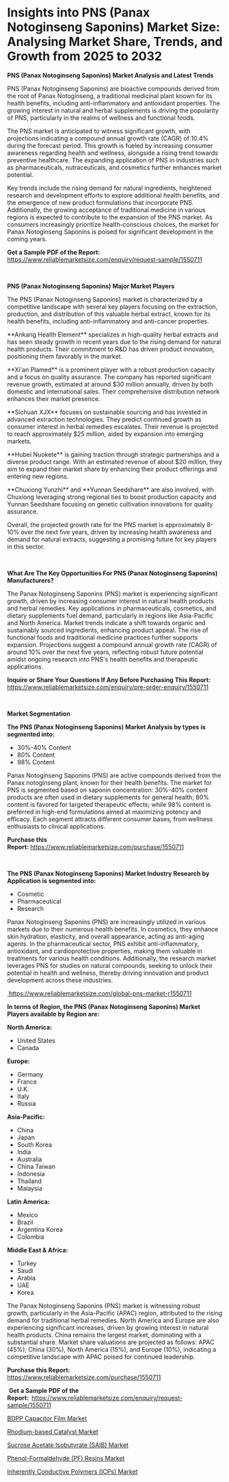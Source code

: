 <p><h1>Insights into PNS (Panax Notoginseng Saponins) Market Size: Analysing Market Share, Trends, and Growth from 2025 to 2032</h1></p><p><strong>PNS (Panax Notoginseng Saponins) Market Analysis and Latest Trends</strong></p>
<p><p>PNS (Panax Notoginseng Saponins) are bioactive compounds derived from the root of Panax Notoginseng, a traditional medicinal plant known for its health benefits, including anti-inflammatory and antioxidant properties. The growing interest in natural and herbal supplements is driving the popularity of PNS, particularly in the realms of wellness and functional foods.</p><p>The PNS market is anticipated to witness significant growth, with projections indicating a compound annual growth rate (CAGR) of 10.4% during the forecast period. This growth is fueled by increasing consumer awareness regarding health and wellness, alongside a rising trend towards preventive healthcare. The expanding application of PNS in industries such as pharmaceuticals, nutraceuticals, and cosmetics further enhances market potential.</p><p>Key trends include the rising demand for natural ingredients, heightened research and development efforts to explore additional health benefits, and the emergence of new product formulations that incorporate PNS. Additionally, the growing acceptance of traditional medicine in various regions is expected to contribute to the expansion of the PNS market. As consumers increasingly prioritize health-conscious choices, the market for Panax Notoginseng Saponins is poised for significant development in the coming years.</p></p>
<p><strong>Get a Sample PDF of the Report:&nbsp;</strong> <a href="https://www.reliablemarketsize.com/enquiry/request-sample/1550711?utm_campaign=1167&utm_medium=2&utm_source=Github&utm_content=ia&utm_term=02042025&utm_id=pns-panax-notoginseng-saponins">https://www.reliablemarketsize.com/enquiry/request-sample/1550711</a></p>
<p>&nbsp;</p>
<p><strong>PNS (Panax Notoginseng Saponins) Major Market Players</strong></p>
<p><p>The PNS (Panax Notoginseng Saponins) market is characterized by a competitive landscape with several key players focusing on the extraction, production, and distribution of this valuable herbal extract, known for its health benefits, including anti-inflammatory and anti-cancer properties.</p><p>**Ankang Health Element** specializes in high-quality herbal extracts and has seen steady growth in recent years due to the rising demand for natural health products. Their commitment to R&D has driven product innovation, positioning them favorably in the market. </p><p>**Xi'an Plamed** is a prominent player with a robust production capacity and a focus on quality assurance. The company has reported significant revenue growth, estimated at around $30 million annually, driven by both domestic and international sales. Their comprehensive distribution network enhances their market presence.</p><p>**Sichuan XJX** focuses on sustainable sourcing and has invested in advanced extraction technologies. They predict continued growth as consumer interest in herbal remedies escalates. Their revenue is projected to reach approximately $25 million, aided by expansion into emerging markets.</p><p>**Hubei Nuokete** is gaining traction through strategic partnerships and a diverse product range. With an estimated revenue of about $20 million, they aim to expand their market share by enhancing their product offerings and entering new regions.</p><p>**Chuxiong Yunzhi** and **Yunnan Seedshare** are also involved, with Chuxiong leveraging strong regional ties to boost production capacity and Yunnan Seedshare focusing on genetic cultivation innovations for quality assurance.</p><p>Overall, the projected growth rate for the PNS market is approximately 8-10% over the next five years, driven by increasing health awareness and demand for natural extracts, suggesting a promising future for key players in this sector.</p></p>
<p>&nbsp;</p>
<p><strong>What Are The Key Opportunities For PNS (Panax Notoginseng Saponins) Manufacturers?</strong></p>
<p><p>The Panax Notoginseng Saponins (PNS) market is experiencing significant growth, driven by increasing consumer interest in natural health products and herbal remedies. Key applications in pharmaceuticals, cosmetics, and dietary supplements fuel demand, particularly in regions like Asia-Pacific and North America. Market trends indicate a shift towards organic and sustainably sourced ingredients, enhancing product appeal. The rise of functional foods and traditional medicine practices further supports expansion. Projections suggest a compound annual growth rate (CAGR) of around 10% over the next five years, reflecting robust future potential amidst ongoing research into PNS's health benefits and therapeutic applications.</p></p>
<p><strong>Inquire or Share Your Questions If Any Before Purchasing This Report:</strong> <a href="https://www.reliablemarketsize.com/enquiry/pre-order-enquiry/1550711?utm_campaign=1167&utm_medium=2&utm_source=Github&utm_content=ia&utm_term=02042025&utm_id=pns-panax-notoginseng-saponins">https://www.reliablemarketsize.com/enquiry/pre-order-enquiry/1550711</a></p>
<p>&nbsp;</p>
<p><strong>Market Segmentation</strong></p>
<p><strong>The PNS (Panax Notoginseng Saponins) Market Analysis by types is segmented into:</strong></p>
<p><ul><li>30%-40% Content</li><li>80% Content</li><li>98% Content</li></ul></p>
<p><p>Panax Notoginseng Saponins (PNS) are active compounds derived from the Panax notoginseng plant, known for their health benefits. The market for PNS is segmented based on saponin concentration: 30%-40% content products are often used in dietary supplements for general health; 80% content is favored for targeted therapeutic effects; while 98% content is preferred in high-end formulations aimed at maximizing potency and efficacy. Each segment attracts different consumer bases, from wellness enthusiasts to clinical applications.</p></p>
<p><strong>Purchase this Report:&nbsp;</strong><a href="https://www.reliablemarketsize.com/purchase/1550711?utm_campaign=1167&utm_medium=2&utm_source=Github&utm_content=ia&utm_term=02042025&utm_id=pns-panax-notoginseng-saponins">https://www.reliablemarketsize.com/purchase/1550711</a></p>
<p>&nbsp;</p>
<p><strong>The PNS (Panax Notoginseng Saponins) Market Industry Research by Application is segmented into:</strong></p>
<p><ul><li>Cosmetic</li><li>Pharmaceutical</li><li>Research</li></ul></p>
<p><p>Panax Notoginseng Saponins (PNS) are increasingly utilized in various markets due to their numerous health benefits. In cosmetics, they enhance skin hydration, elasticity, and overall appearance, acting as anti-aging agents. In the pharmaceutical sector, PNS exhibit anti-inflammatory, antioxidant, and cardioprotective properties, making them valuable in treatments for various health conditions. Additionally, the research market leverages PNS for studies on natural compounds, seeking to unlock their potential in health and wellness, thereby driving innovation and product development across these industries.</p></p>
<p><a href="https://www.reliablemarketsize.com/global-pns-market-r1550711?utm_campaign=1167&utm_medium=2&utm_source=Github&utm_content=ia&utm_term=02042025&utm_id=pns-panax-notoginseng-saponins">&nbsp;https://www.reliablemarketsize.com/global-pns-market-r1550711</a></p>
<p><strong>In terms of Region, the PNS (Panax Notoginseng Saponins) Market Players available by Region are:</strong></p>
<p>
    <p> <strong> North America: </strong>
        <ul>
            <li>United States</li>
            <li>Canada</li>
        </ul>
        </p> 
    <p> <strong> Europe: </strong>
        <ul>
            <li>Germany</li>
            <li>France</li>
            <li>U.K.</li>
            <li>Italy</li>
            <li>Russia</li>
        </ul>
        </p> 
    <p> <strong> Asia-Pacific: </strong>
        <ul>
            <li>China</li>
            <li>Japan</li>
            <li>South Korea</li>
            <li>India</li>
            <li>Australia</li>
            <li>China Taiwan</li>
            <li>Indonesia</li>
            <li>Thailand</li>
            <li>Malaysia</li>
        </ul>
        </p> 
    <p> <strong> Latin America: </strong>
        <ul>
            <li>Mexico</li>
            <li>Brazil</li>
            <li>Argentina Korea</li>
            <li>Colombia</li>
        </ul>
        </p> 
    <p> <strong> Middle East & Africa: </strong>
        <ul>
            <li>Turkey</li>
            <li>Saudi</li>
            <li>Arabia</li>
            <li>UAE</li>
            <li>Korea</li>
        </ul>
    </p>
    </p>
<p><p>The Panax Notoginseng Saponins (PNS) market is witnessing robust growth, particularly in the Asia-Pacific (APAC) region, attributed to the rising demand for traditional herbal remedies. North America and Europe are also experiencing significant increases, driven by growing interest in natural health products. China remains the largest market, dominating with a substantial share. Market share valuations are projected as follows: APAC (45%), China (30%), North America (15%), and Europe (10%), indicating a competitive landscape with APAC poised for continued leadership.</p></p>
<p><strong>Purchase this Report: </strong><a href="https://www.reliablemarketsize.com/purchase/1550711?utm_campaign=1167&utm_medium=2&utm_source=Github&utm_content=ia&utm_term=02042025&utm_id=pns-panax-notoginseng-saponins">https://www.reliablemarketsize.com/purchase/1550711</a></p>
<p>&nbsp;<strong>Get a Sample PDF of the Report:&nbsp;&nbsp;</strong><a href="https://www.reliablemarketsize.com/enquiry/request-sample/1550711?utm_campaign=1167&utm_medium=2&utm_source=Github&utm_content=ia&utm_term=02042025&utm_id=pns-panax-notoginseng-saponins">https://www.reliablemarketsize.com/enquiry/request-sample/1550711</a></p>
<p><strong></strong></p>
<p><p><a href="https://github.com/danzopachllq/Market-Research-Report-List-1/blob/main/bdpp-capacitor-film-market.md?utm_campaign=1167&utm_medium=2&utm_source=Github&utm_content=ia&utm_term=02042025&utm_id=pns-panax-notoginseng-saponins">BDPP Capacitor Film Market</a></p><p><a href="https://github.com/hadshpinay/Market-Research-Report-List-1/blob/main/rhodium-based-catalyst-market.md?utm_campaign=1167&utm_medium=2&utm_source=Github&utm_content=ia&utm_term=02042025&utm_id=pns-panax-notoginseng-saponins">Rhodium-based Catalyst Market</a></p><p><a href="https://github.com/fendtdjunawo/Market-Research-Report-List-1/blob/main/sucrose-acetate-isobutyrate-saib-market.md?utm_campaign=1167&utm_medium=2&utm_source=Github&utm_content=ia&utm_term=02042025&utm_id=pns-panax-notoginseng-saponins">Sucrose Acetate Isobutyrate (SAIB) Market</a></p><p><a href="https://github.com/raaschadonle/Market-Research-Report-List-1/blob/main/phenol-formaldehyde-pf-resins-market.md?utm_campaign=1167&utm_medium=2&utm_source=Github&utm_content=ia&utm_term=02042025&utm_id=pns-panax-notoginseng-saponins">Phenol-Formaldehyde (PF) Resins Market</a></p><p><a href="https://github.com/palenjeppecd/Market-Research-Report-List-1/blob/main/inherently-conductive-polymers-icps-market.md?utm_campaign=1167&utm_medium=2&utm_source=Github&utm_content=ia&utm_term=02042025&utm_id=pns-panax-notoginseng-saponins">Inherently Conductive Polymers (ICPs) Market</a></p></p>